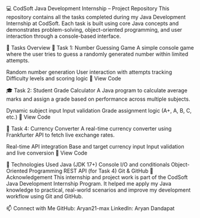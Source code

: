💻 CodSoft Java Development Internship – Project Repository
This repository contains all the tasks completed during my Java Development Internship at CodSoft.
Each task is built using core Java concepts and demonstrates problem-solving, object-oriented programming, and user interaction through a console-based interface.

📁 Tasks Overview
🔢 Task 1: Number Guessing Game
A simple console game where the user tries to guess a randomly generated number within limited attempts.

Random number generation
User interaction with attempts tracking
Difficulty levels and scoring logic
📂 View Code

🎓 Task 2: Student Grade Calculator
A Java program to calculate average marks and assign a grade based on performance across multiple subjects.

Dynamic subject input
Input validation
Grade assignment logic (A+, A, B, C, etc.)
📂 View Code

💱 Task 4: Currency Converter
A real-time currency converter using Frankfurter API to fetch live exchange rates.

Real-time API integration
Base and target currency input
Input validation and live conversion
📂 View Code


🚀 Technologies Used
Java (JDK 17+)
Console I/O and conditionals
Object-Oriented Programming
REST API (for Task 4)
Git & GitHub
🙌 Acknowledgement
This internship and project work is part of the CodSoft Java Development Internship Program.
It helped me apply my Java knowledge to practical, real-world scenarios and improve my development workflow using Git and GitHub.

📫 Connect with Me
GitHub: Aryan21-max
LinkedIn: Aryan Dandapat
